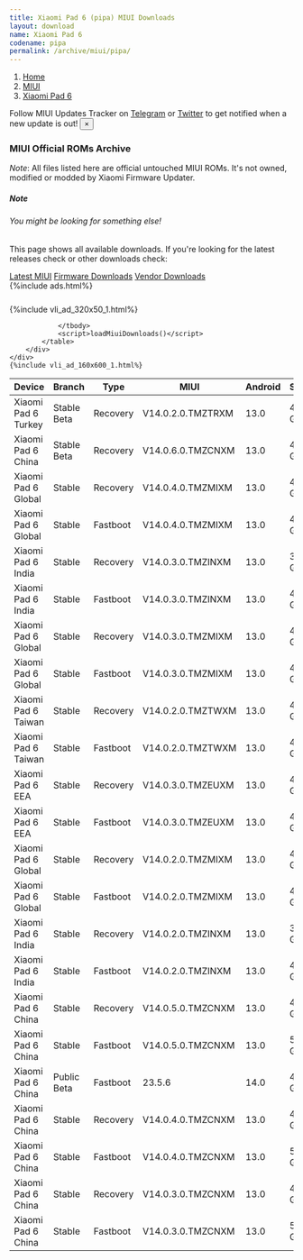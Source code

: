 ```yaml
---
title: Xiaomi Pad 6 (pipa) MIUI Downloads
layout: download
name: Xiaomi Pad 6
codename: pipa
permalink: /archive/miui/pipa/
---
```

<nav aria-label="breadcrumb">
    <ol class="breadcrumb">
        <li class="breadcrumb-item"><a href="/">Home</a></li>
        <li class="breadcrumb-item"><a href="/miui/">MIUI</a></li>
        <li class="breadcrumb-item active" aria-current="page"><a href="/miui/pipa/">Xiaomi Pad 6</a></li>
    </ol>
</nav>
<div class="alert alert-primary alert-dismissible fade show" role="alert">
    Follow MIUI Updates Tracker on <a href="https://t.me/MIUIUpdatesTracker" class="alert-link">Telegram</a>
     or <a href="https://twitter.com/MiFwUpdater" class="alert-link">Twitter</a> to get notified when a new update is out!
    <button type="button" class="close" data-dismiss="alert" aria-label="Close">
        <span aria-hidden="true">&times;</span>
    </button>
</div>

### MIUI Official ROMs Archive
*Note*: All files listed here are official untouched MIUI ROMs. It's not owned, modified or modded by Xiaomi Firmware Updater.
<div class="card">
  <div class="card-body">
    <h5 class="card-title">Note</h5>
    <h6 class="card-subtitle mb-2 text-muted">You might be looking for something else!</h6>
    <p class="card-text">This page shows all available downloads.
     If you're looking for the latest releases check or other downloads check:</p>
    <a href="/miui/pipa/" class="card-link">Latest MIUI</a>
    <a href="/firmware/pipa/" class="card-link">Firmware Downloads</a>
    <a href="/vendor/pipa/" class="card-link">Vendor Downloads</a>
  </div>
</div>
{%include ads.html%}
<div class="row justify-content-center">
    <div class="col-10">
        <div class="table-responsive-md" style="margin-top: 25px;">
            {%include vli_ad_320x50_1.html%}
            <table id="miui" class="display dt-responsive nowrap compact table table-striped table-hover table-sm">
                <thead class="thead-dark">
                    <tr>
                        <th data-ref="device">Device</th>
                        <th data-ref="branch">Branch</th>
                        <th data-ref="type">Type</th>
                        <th data-ref="miui">MIUI</th>
                        <th data-ref="android">Android</th>
                        <th data-ref="size">Size</th>
                        <th data-ref="size">Date</th>
                        <th data-ref="link">Link</th>
                    </tr>
                </thead>
                <tbody>
                <tr><td>Xiaomi Pad 6 Turkey</td><td>Stable Beta</td><td>Recovery</td><td>V14.0.2.0.TMZTRXM</td><td>13.0</td><td>4.0 GB</td><td>2023-07-24</td><td><a href="/miui/pipa/stable beta/V14.0.2.0.TMZTRXM/">Download</a></td></tr>
<tr><td>Xiaomi Pad 6 China</td><td>Stable Beta</td><td>Recovery</td><td>V14.0.6.0.TMZCNXM</td><td>13.0</td><td>4.7 GB</td><td>2023-07-22</td><td><a href="/miui/pipa/stable beta/V14.0.6.0.TMZCNXM/">Download</a></td></tr>
<tr><td>Xiaomi Pad 6 Global</td><td>Stable</td><td>Recovery</td><td>V14.0.4.0.TMZMIXM</td><td>13.0</td><td>4.0 GB</td><td>2023-07-14</td><td><a href="/miui/pipa/stable/V14.0.4.0.TMZMIXM/">Download</a></td></tr>
<tr><td>Xiaomi Pad 6 Global</td><td>Stable</td><td>Fastboot</td><td>V14.0.4.0.TMZMIXM</td><td>13.0</td><td>4.5 GB</td><td>2023-07-09</td><td><a href="/miui/pipa/stable/V14.0.4.0.TMZMIXM/">Download</a></td></tr>
<tr><td>Xiaomi Pad 6 India</td><td>Stable</td><td>Recovery</td><td>V14.0.3.0.TMZINXM</td><td>13.0</td><td>3.9 GB</td><td>2023-07-14</td><td><a href="/miui/pipa/stable/V14.0.3.0.TMZINXM/">Download</a></td></tr>
<tr><td>Xiaomi Pad 6 India</td><td>Stable</td><td>Fastboot</td><td>V14.0.3.0.TMZINXM</td><td>13.0</td><td>4.3 GB</td><td>2023-07-09</td><td><a href="/miui/pipa/stable/V14.0.3.0.TMZINXM/">Download</a></td></tr>
<tr><td>Xiaomi Pad 6 Global</td><td>Stable</td><td>Recovery</td><td>V14.0.3.0.TMZMIXM</td><td>13.0</td><td>4.0 GB</td><td>2023-07-11</td><td><a href="/miui/pipa/stable/V14.0.3.0.TMZMIXM/">Download</a></td></tr>
<tr><td>Xiaomi Pad 6 Global</td><td>Stable</td><td>Fastboot</td><td>V14.0.3.0.TMZMIXM</td><td>13.0</td><td>4.5 GB</td><td>2023-06-30</td><td><a href="/miui/pipa/stable/V14.0.3.0.TMZMIXM/">Download</a></td></tr>
<tr><td>Xiaomi Pad 6 Taiwan</td><td>Stable</td><td>Recovery</td><td>V14.0.2.0.TMZTWXM</td><td>13.0</td><td>4.0 GB</td><td>2023-07-11</td><td><a href="/miui/pipa/stable/V14.0.2.0.TMZTWXM/">Download</a></td></tr>
<tr><td>Xiaomi Pad 6 Taiwan</td><td>Stable</td><td>Fastboot</td><td>V14.0.2.0.TMZTWXM</td><td>13.0</td><td>4.4 GB</td><td>2023-06-30</td><td><a href="/miui/pipa/stable/V14.0.2.0.TMZTWXM/">Download</a></td></tr>
<tr><td>Xiaomi Pad 6 EEA</td><td>Stable</td><td>Recovery</td><td>V14.0.3.0.TMZEUXM</td><td>13.0</td><td>4.0 GB</td><td>2023-07-10</td><td><a href="/miui/pipa/stable/V14.0.3.0.TMZEUXM/">Download</a></td></tr>
<tr><td>Xiaomi Pad 6 EEA</td><td>Stable</td><td>Fastboot</td><td>V14.0.3.0.TMZEUXM</td><td>13.0</td><td>4.5 GB</td><td>2023-06-30</td><td><a href="/miui/pipa/stable/V14.0.3.0.TMZEUXM/">Download</a></td></tr>
<tr><td>Xiaomi Pad 6 Global</td><td>Stable</td><td>Recovery</td><td>V14.0.2.0.TMZMIXM</td><td>13.0</td><td>4.0 GB</td><td>2023-07-04</td><td><a href="/miui/pipa/stable/V14.0.2.0.TMZMIXM/">Download</a></td></tr>
<tr><td>Xiaomi Pad 6 Global</td><td>Stable</td><td>Fastboot</td><td>V14.0.2.0.TMZMIXM</td><td>13.0</td><td>4.5 GB</td><td>2023-06-19</td><td><a href="/miui/pipa/stable/V14.0.2.0.TMZMIXM/">Download</a></td></tr>
<tr><td>Xiaomi Pad 6 India</td><td>Stable</td><td>Recovery</td><td>V14.0.2.0.TMZINXM</td><td>13.0</td><td>3.9 GB</td><td>2023-06-03</td><td><a href="/miui/pipa/stable/V14.0.2.0.TMZINXM/">Download</a></td></tr>
<tr><td>Xiaomi Pad 6 India</td><td>Stable</td><td>Fastboot</td><td>V14.0.2.0.TMZINXM</td><td>13.0</td><td>4.3 GB</td><td>2023-05-30</td><td><a href="/miui/pipa/stable/V14.0.2.0.TMZINXM/">Download</a></td></tr>
<tr><td>Xiaomi Pad 6 China</td><td>Stable</td><td>Recovery</td><td>V14.0.5.0.TMZCNXM</td><td>13.0</td><td>4.7 GB</td><td>2023-05-20</td><td><a href="/miui/pipa/stable/V14.0.5.0.TMZCNXM/">Download</a></td></tr>
<tr><td>Xiaomi Pad 6 China</td><td>Stable</td><td>Fastboot</td><td>V14.0.5.0.TMZCNXM</td><td>13.0</td><td>5.4 GB</td><td>2023-05-15</td><td><a href="/miui/pipa/stable/V14.0.5.0.TMZCNXM/">Download</a></td></tr>
<tr><td>Xiaomi Pad 6 China</td><td>Public Beta</td><td>Fastboot</td><td>23.5.6</td><td>14.0</td><td>4.9 GB</td><td>2023-05-06</td><td><a href="/miui/pipa/public beta/23.5.6/">Download</a></td></tr>
<tr><td>Xiaomi Pad 6 China</td><td>Stable</td><td>Recovery</td><td>V14.0.4.0.TMZCNXM</td><td>13.0</td><td>4.7 GB</td><td>2023-04-25</td><td><a href="/miui/pipa/stable/V14.0.4.0.TMZCNXM/">Download</a></td></tr>
<tr><td>Xiaomi Pad 6 China</td><td>Stable</td><td>Fastboot</td><td>V14.0.4.0.TMZCNXM</td><td>13.0</td><td>5.3 GB</td><td>2023-04-22</td><td><a href="/miui/pipa/stable/V14.0.4.0.TMZCNXM/">Download</a></td></tr>
<tr><td>Xiaomi Pad 6 China</td><td>Stable</td><td>Recovery</td><td>V14.0.3.0.TMZCNXM</td><td>13.0</td><td>4.7 GB</td><td>2023-04-19</td><td><a href="/miui/pipa/stable/V14.0.3.0.TMZCNXM/">Download</a></td></tr>
<tr><td>Xiaomi Pad 6 China</td><td>Stable</td><td>Fastboot</td><td>V14.0.3.0.TMZCNXM</td><td>13.0</td><td>5.3 GB</td><td>2023-04-11</td><td><a href="/miui/pipa/stable/V14.0.3.0.TMZCNXM/">Download</a></td></tr>

                </tbody>
                <script>loadMiuiDownloads()</script>
            </table>
        </div>
    </div>
    {%include vli_ad_160x600_1.html%}
</div>
